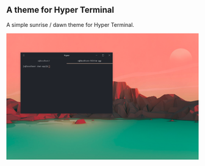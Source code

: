## A theme for Hyper Terminal

A simple sunrise / dawn theme for Hyper Terminal.

<p align="center">
    <img src="https://github.com/karansapolia/hyper-sunrise/blob/master/hyper-sunrise-image.png?raw=true" width="840" alt="banner">
</p>
<br>